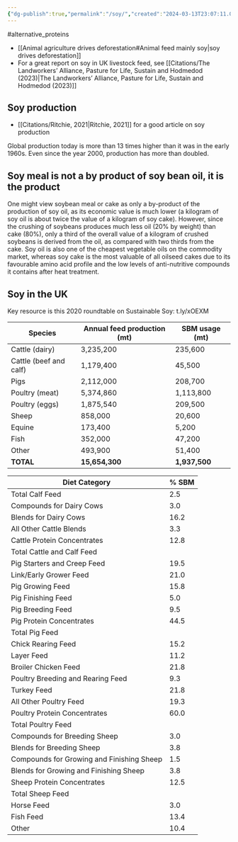 ```yaml
---
{"dg-publish":true,"permalink":"/soy/","created":"2024-03-13T23:07:11.000+00:00","updated":"2025-09-29T00:29:32.746+01:00"}
---
```


#alternative_proteins 

- [[Animal agriculture drives deforestation#Animal feed mainly soy\|soy drives deforestation]]
- For a great report on soy in UK livestock feed, see [[Citations/The Landworkers’ Alliance, Pasture for Life, Sustain and Hodmedod (2023)\|The Landworkers’ Alliance, Pasture for Life, Sustain and Hodmedod (2023)]] 
## Soy production
- [[Citations/Ritchie, 2021\|Ritchie, 2021]] for a good article on soy production

Global production today is more than 13 times higher than it was in the early 1960s. Even since the year 2000, production has more than doubled.

## Soy meal is not a by product of soy bean oil, it is the product
One might view soybean meal or cake as only a by-product of the production of soy oil, as its economic value is much lower (a kilogram of soy oil is about twice the value of a kilogram of soy cake). However, since the crushing of soybeans produces much less oil (20% by weight) than cake (80%), only a third of the overall value of a kilogram of crushed soybeans is derived from the oil, as compared with two thirds from the cake. Soy oil is also one of the cheapest vegetable oils on the commodity market, whereas soy cake is the most valuable of all oilseed cakes due to its favourable amino acid profile and the low levels of anti-nutritive compounds it contains after heat treatment.

## Soy in the UK
Key resource is this 2020 roundtable on Sustainable Soy: t.ly/xOEXM

| Species                | Annual feed production (mt) | SBM usage (mt) |
| ---------------------- | --------------------------- | -------------- |
| Cattle (dairy)         | 3,235,200                   | 235,600        |
| Cattle (beef and calf) | 1,179,400                   | 45,500         |
| Pigs                   | 2,112,000                   | 208,700        |
| Poultry (meat)         | 5,374,860                   | 1,113,800      |
| Poultry (eggs)         | 1,875,540                   | 209,500        |
| Sheep                  | 858,000                     | 20,600         |
| Equine                 | 173,400                     | 5,200          |
| Fish                   | 352,000                     | 47,200         |
| Other                  | 493,900                     | 51,400         |
| **TOTAL**              | **15,654,300**              | **1,937,500**  |

| Diet Category                             | % SBM |
| ----------------------------------------- | ----- |
| Total Calf Feed                           | 2.5   |
| Compounds for Dairy Cows                  | 3.0   |
| Blends for Dairy Cows                     | 16.2  |
| All Other Cattle Blends                   | 3.3   |
| Cattle Protein Concentrates               | 12.8  |
| Total Cattle and Calf Feed                |       |
| Pig Starters and Creep Feed               | 19.5  |
| Link/Early Grower Feed                    | 21.0  |
| Pig Growing Feed                          | 15.8  |
| Pig Finishing Feed                        | 5.0   |
| Pig Breeding Feed                         | 9.5   |
| Pig Protein Concentrates                  | 44.5  |
| Total Pig Feed                            |       |
| Chick Rearing Feed                        | 15.2  |
| Layer Feed                                | 11.2  |
| Broiler Chicken Feed                      | 21.8  |
| Poultry Breeding and Rearing Feed         | 9.3   |
| Turkey Feed                               | 21.8  |
| All Other Poultry Feed                    | 19.3  |
| Poultry Protein Concentrates              | 60.0  |
| Total Poultry Feed                        |       |
| Compounds for Breeding Sheep              | 3.0   |
| Blends for Breeding Sheep                 | 3.8   |
| Compounds for Growing and Finishing Sheep | 1.5   |
| Blends for Growing and Finishing Sheep    | 3.8   |
| Sheep Protein Concentrates                | 12.5  |
| Total Sheep Feed                          |       |
| Horse Feed                                | 3.0   |
| Fish Feed                                 | 13.4  |
| Other                                     | 10.4  |